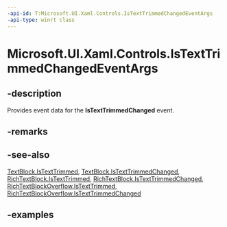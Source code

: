 ```yaml
---
-api-id: T:Microsoft.UI.Xaml.Controls.IsTextTrimmedChangedEventArgs
-api-type: winrt class
---
```


<!-- Class syntax.
public class IsTextTrimmedChangedEventArgs 
-->

# Microsoft.UI.Xaml.Controls.IsTextTrimmedChangedEventArgs

## -description

Provides event data for the **IsTextTrimmedChanged** event.

## -remarks

## -see-also

[TextBlock.IsTextTrimmed](textblock_istexttrimmed.md), [TextBlock.IsTextTrimmedChanged](textblock_istexttrimmedchanged.md), [RichTextBlock.IsTextTrimmed](richtextblock_istexttrimmed.md), [RichTextBlock.IsTextTrimmedChanged](richtextblock_istexttrimmedchanged.md), [RichTextBlockOverflow.IsTextTrimmed](richtextblockoverflow_istexttrimmed.md), [RichTextBlockOverflow.IsTextTrimmedChanged](richtextblockoverflow_istexttrimmedchanged.md)

## -examples

